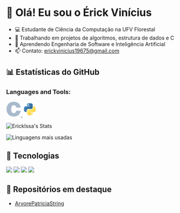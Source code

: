 # 👋 Olá! Eu sou o Érick Vinícius

- 💻 Estudante de Ciência da Computação na UFV Florestal
- 🔭 Trabalhando em projetos de algoritmos, estrutura de dados e C
- 🌱 Aprendendo Engenharia de Software e Inteligência Artificial
- 📫 Contato: erickvinicius19675@gmail.com

## 📊 Estatísticas do GitHub

<h3 align="left">Languages and Tools:</h3>
<p align="left"> <a href="https://www.cprogramming.com/" target="_blank" rel="noreferrer"> <img src="https://raw.githubusercontent.com/devicons/devicon/master/icons/c/c-original.svg" alt="c" width="40" height="40"/> </a> <a href="https://www.python.org" target="_blank" rel="noreferrer"> <img src="https://raw.githubusercontent.com/devicons/devicon/master/icons/python/python-original.svg" alt="python" width="40" height="40"/> </a> </p>

![ErickIssa's Stats](https://github-readme-stats.vercel.app/api?username=ErickIssa&theme=monokai&show_icons=true&hide_border=true&count_private=true)

![Linguagens mais usadas](https://github-readme-stats.vercel.app/api/top-langs/?username=ErickIssa&layout=compact&theme=radical)


## 🧠 Tecnologias

<img src="https://img.shields.io/badge/C-blue?style=flat&logo=c&logoColor=white" />
<img src="https://img.shields.io/badge/Linux-FCC624?style=flat&logo=linux&logoColor=black" />
<img src="https://img.shields.io/badge/Git-F05032?style=flat&logo=git&logoColor=white" />
<img src="https://img.shields.io/badge/VSCode-007ACC?style=flat&logo=visual-studio-code&logoColor=white" />

## 📎 Repositórios em destaque

- [ArvorePatriciaString]([https://github.com/seu-usuario/estrutura-dados])
